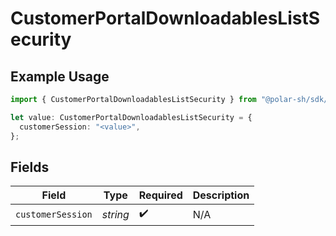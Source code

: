 # CustomerPortalDownloadablesListSecurity

## Example Usage

```typescript
import { CustomerPortalDownloadablesListSecurity } from "@polar-sh/sdk/models/operations/customerportaldownloadableslist.js";

let value: CustomerPortalDownloadablesListSecurity = {
  customerSession: "<value>",
};
```

## Fields

| Field              | Type               | Required           | Description        |
| ------------------ | ------------------ | ------------------ | ------------------ |
| `customerSession`  | *string*           | :heavy_check_mark: | N/A                |